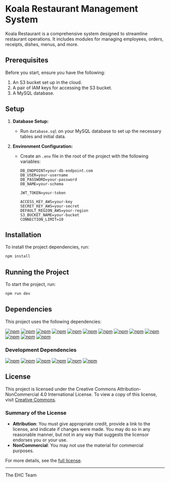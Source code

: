 # Koala Restaurant Management System

Koala Restaurant is a comprehensive system designed to streamline restaurant operations. It includes modules for managing employees, orders, receipts, dishes, menus, and more.

## Prerequisites

Before you start, ensure you have the following:

1. An S3 bucket set up in the cloud.
2. A pair of IAM keys for accessing the S3 bucket.
3. A MySQL database.

## Setup

1. **Database Setup:**

   - Run `database.sql` on your MySQL database to set up the necessary tables and initial data.

2. **Environment Configuration:**

   - Create an `.env` file in the root of the project with the following variables:

     ```plaintext
     DB_ENDPOINT=your-db-endpoint.com
     DB_USER=your-username
     DB_PASSWORD=your-password
     DB_NAME=your-schema

     JWT_TOKEN=your-token

     ACCESS_KEY_AWS=your-key
     SECRET_KEY_AWS=your-secret
     DEFAULT_REGION_AWS=your-region
     S3_BUCKET_NAME=your-bucket
     CONNECTION_LIMIT=10
     ```

## Installation

To install the project dependencies, run:

```bash
npm install
```

## Running the Project

To start the project, run:

```bash
npm run dev
```

## Dependencies

This project uses the following dependencies:

[![npm](https://img.shields.io/npm/v/@babel/runtime?label=%40babel/runtime)](https://www.npmjs.com/package/@babel/runtime)
[![npm](https://img.shields.io/npm/v/aws-sdk?label=aws-sdk)](https://www.npmjs.com/package/aws-sdk)
[![npm](https://img.shields.io/npm/v/bcrypt?label=bcrypt)](https://www.npmjs.com/package/bcrypt)
[![npm](https://img.shields.io/npm/v/cors?label=cors)](https://www.npmjs.com/package/cors)
[![npm](https://img.shields.io/npm/v/dotenv?label=dotenv)](https://www.npmjs.com/package/dotenv)
[![npm](https://img.shields.io/npm/v/express?label=express)](https://www.npmjs.com/package/express)
[![npm](https://img.shields.io/npm/v/helmet?label=helmet)](https://www.npmjs.com/package/helmet)
[![npm](https://img.shields.io/npm/v/jsonwebtoken?label=jsonwebtoken)](https://www.npmjs.com/package/jsonwebtoken)
[![npm](https://img.shields.io/npm/v/multer?label=multer)](https://www.npmjs.com/package/multer)
[![npm](https://img.shields.io/npm/v/mysql?label=mysql)](https://www.npmjs.com/package/mysql)
[![npm](https://img.shields.io/npm/v/swagger-jsdoc?label=swagger-jsdoc)](https://www.npmjs.com/package/swagger-jsdoc)
[![npm](https://img.shields.io/npm/v/swagger-ui-express?label=swagger-ui-express)](https://www.npmjs.com/package/swagger-ui-express)
[![npm](https://img.shields.io/npm/v/uuid?label=uuid)](https://www.npmjs.com/package/uuid)

### Development Dependencies

[![npm](https://img.shields.io/npm/v/@babel/cli?label=%40babel/cli)](https://www.npmjs.com/package/@babel/cli)
[![npm](https://img.shields.io/npm/v/@babel/core?label=%40babel/core)](https://www.npmjs.com/package/@babel/core)
[![npm](https://img.shields.io/npm/v/@babel/node?label=%40babel/node)](https://www.npmjs.com/package/@babel/node)
[![npm](https://img.shields.io/npm/v/@babel/plugin-transform-runtime?label=%40babel/plugin-transform-runtime)](https://www.npmjs.com/package/@babel/plugin-transform-runtime)
[![npm](https://img.shields.io/npm/v/@babel/preset-env?label=%40babel/preset-env)](https://www.npmjs.com/package/@babel/preset-env)
[![npm](https://img.shields.io/npm/v/nodemon?label=nodemon)](https://www.npmjs.com/package/nodemon)

## License

This project is licensed under the Creative Commons Attribution-NonCommercial 4.0 International License. To view a copy of this license, visit [Creative Commons](https://creativecommons.org/licenses/by-nc/4.0/).

### Summary of the License

- **Attribution**: You must give appropriate credit, provide a link to the license, and indicate if changes were made. You may do so in any reasonable manner, but not in any way that suggests the licensor endorses you or your use.
- **NonCommercial**: You may not use the material for commercial purposes.

For more details, see the [full license](https://creativecommons.org/licenses/by-nc/4.0/).

---

The EHC Team
